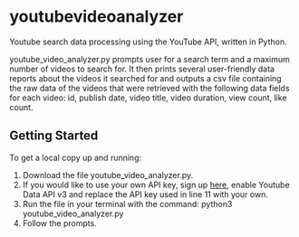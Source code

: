 # youtubevideoanalyzer
Youtube search data processing using the YouTube API, written in Python.

youtube_video_analyzer.py prompts user for a search term and a maximum number of videos to search for. 
It then prints several user-friendly data reports about the videos it searched for and outputs a csv file containing the raw data of the videos that were retrieved with the following data fields for each video: id, publish date, video title, video duration, view count, like count.

## Getting Started

To get a local copy up and running:

1. Download the file youtube_video_analyzer.py.
2. If you would like to use your own API key, sign up [here](https://developers.google.com), enable Youtube Data API v3 and replace the API key used in line 11 with your own.
3. Run the file in your terminal with the command: python3 youtube_video_analyzer.py
4. Follow the prompts.
